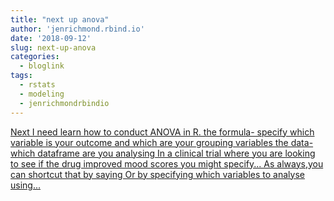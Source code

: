 ```yaml
---
title: "next up anova"
author: 'jenrichmond.rbind.io'
date: '2018-09-12'
slug: next-up-anova
categories:
  - bloglink
tags:
  - rstats
  - modeling
  - jenrichmondrbindio
---
```


[Next I need learn how to conduct ANOVA in R. the formula- specify which variable is your outcome and which are your grouping variables the data- which dataframe are you analysing In a clinical trial where you are looking to see if the drug improved mood scores you might specify... As always,you can shortcut that by saying Or by specifying which variables to analyse using...<click to read more>](http://jenrichmond.rbind.io/post/next-up-anova/)

